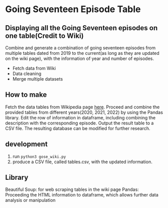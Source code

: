 # Going Seventeen Episode Table
## Displaying all the Going Seventeen episodes on one table(Credit to Wiki)
Combine and generate a combination of going seventeen episodes from multiple tables dated from 2019 to the current(as long as they are updated on the wiki page), with the information of year and number of episodes. 
- Fetch data from Wiki
- Data cleaning
- Merge multiple datasets

## How to make 
Fetch the data tables from Wikipedia page [here](https://en.wikipedia.org/wiki/Going_Seventeen_(web_series)#Episodes). 
Proceed and combine the provided tables from different years(2020, 2021, 2022) by using the Pandas library.
Edit the row of information in dataframe, including combining the description with the corresponding episode.
Output the result table to a CSV file. 
The resulting database can be modified for further research.


## development 
1. run `python3 gose_wiki.py`
2. produce a CSV file, called tables.csv, with the updated information. 

## Library
Beautiful Soup: for web scraping tables in the wiki page
Pandas: Proceeding the HTML information to dataframe, which allows further data analysis or manipulation

